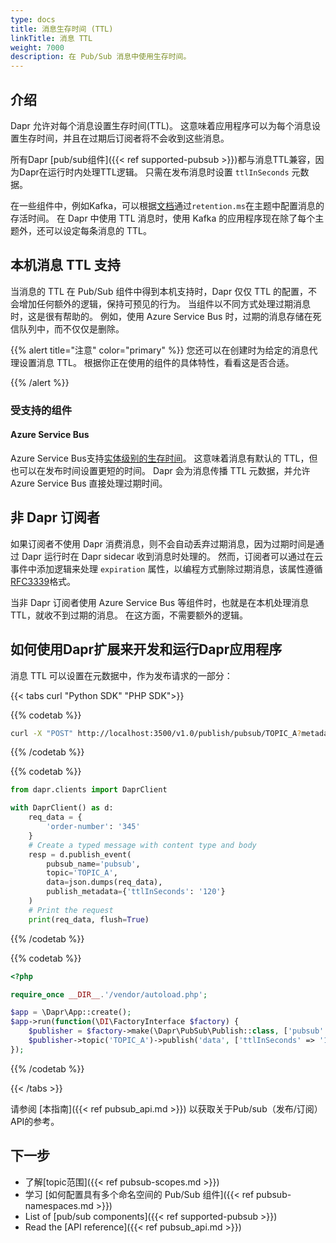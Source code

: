 ```yaml
---
type: docs
title: 消息生存时间 (TTL)
linkTitle: 消息 TTL
weight: 7000
description: 在 Pub/Sub 消息中使用生存时间。
---
```


## 介绍

Dapr 允许对每个消息设置生存时间(TTL)。 这意味着应用程序可以为每个消息设置生存时间，并且在过期后订阅者将不会收到这些消息。

所有Dapr [pub/sub组件]({{< ref supported-pubsub >}})都与消息TTL兼容，因为Dapr在运行时内处理TTL逻辑。 只需在发布消息时设置 `ttlInSeconds` 元数据。

在一些组件中，例如Kafka，可以根据[文档](https://kafka.apache.org/documentation/#topicconfigs_retention.ms)通过`retention.ms`在主题中配置消息的存活时间。 在 Dapr 中使用 TTL 消息时，使用 Kafka 的应用程序现在除了每个主题外，还可以设定每条消息的 TTL。

## 本机消息 TTL 支持

当消息的 TTL 在 Pub/Sub 组件中得到本机支持时，Dapr 仅仅 TTL 的配置，不会增加任何额外的逻辑，保持可预见的行为。 当组件以不同方式处理过期消息时，这是很有帮助的。 例如，使用 Azure Service Bus 时，过期的消息存储在死信队列中，而不仅仅是删除。

{{% alert title="注意" color="primary" %}}
您还可以在创建时为给定的消息代理设置消息 TTL。 根据你正在使用的组件的具体特性，看看这是否合适。

{{% /alert %}}

### 受支持的组件

#### Azure Service Bus

Azure Service Bus支持[实体级别的生存时间](https://docs.microsoft.com/azure/service-bus-messaging/message-expiration)。 这意味着消息有默认的 TTL，但也可以在发布时间设置更短的时间。 Dapr 会为消息传播 TTL 元数据，并允许 Azure Service Bus 直接处理过期时间。

## 非 Dapr 订阅者

如果订阅者不使用 Dapr 消费消息，则不会自动丢弃过期消息，因为过期时间是通过 Dapr 运行时在 Dapr sidecar 收到消息时处理的。 然而，订阅者可以通过在云事件中添加逻辑来处理 `expiration` 属性，以编程方式删除过期消息，该属性遵循[RFC3339](https://tools.ietf.org/html/rfc3339)格式。

当非 Dapr 订阅者使用 Azure Service Bus 等组件时，也就是在本机处理消息 TTL，就收不到过期的消息。 在这方面，不需要额外的逻辑。

## 如何使用Dapr扩展来开发和运行Dapr应用程序

消息 TTL 可以设置在元数据中，作为发布请求的一部分：

{{< tabs curl "Python SDK" "PHP SDK">}}

{{% codetab %}}

```bash
curl -X "POST" http://localhost:3500/v1.0/publish/pubsub/TOPIC_A?metadata.ttlInSeconds=120 -H "Content-Type: application/json" -d '{"order-number": "345"}'
```

{{% /codetab %}}

{{% codetab %}}

```python
from dapr.clients import DaprClient

with DaprClient() as d:
    req_data = {
        'order-number': '345'
    }
    # Create a typed message with content type and body
    resp = d.publish_event(
        pubsub_name='pubsub',
        topic='TOPIC_A',
        data=json.dumps(req_data),
        publish_metadata={'ttlInSeconds': '120'}
    )
    # Print the request
    print(req_data, flush=True)
```

{{% /codetab %}}

{{% codetab %}}

```php
<?php

require_once __DIR__.'/vendor/autoload.php';

$app = \Dapr\App::create();
$app->run(function(\DI\FactoryInterface $factory) {
    $publisher = $factory->make(\Dapr\PubSub\Publish::class, ['pubsub' => 'pubsub']);
    $publisher->topic('TOPIC_A')->publish('data', ['ttlInSeconds' => '120']);
});
```

{{% /codetab %}}

{{< /tabs >}}

请参阅 [本指南]({{< ref pubsub_api.md >}}) 以获取关于Pub/sub（发布/订阅）API的参考。

## 下一步

- 了解[topic范围]({{< ref pubsub-scopes.md >}})
- 学习 [如何配置具有多个命名空间的 Pub/Sub 组件]({{< ref pubsub-namespaces.md >}})
- List of [pub/sub components]({{< ref supported-pubsub >}})
- Read the [API reference]({{< ref pubsub_api.md >}})
